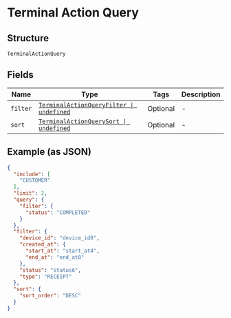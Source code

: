 
# Terminal Action Query

## Structure

`TerminalActionQuery`

## Fields

| Name | Type | Tags | Description |
|  --- | --- | --- | --- |
| `filter` | [`TerminalActionQueryFilter \| undefined`](../../doc/models/terminal-action-query-filter.md) | Optional | - |
| `sort` | [`TerminalActionQuerySort \| undefined`](../../doc/models/terminal-action-query-sort.md) | Optional | - |

## Example (as JSON)

```json
{
  "include": [
    "CUSTOMER"
  ],
  "limit": 2,
  "query": {
    "filter": {
      "status": "COMPLETED"
    }
  },
  "filter": {
    "device_id": "device_id0",
    "created_at": {
      "start_at": "start_at4",
      "end_at": "end_at8"
    },
    "status": "status6",
    "type": "RECEIPT"
  },
  "sort": {
    "sort_order": "DESC"
  }
}
```

